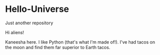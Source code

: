 # Hello-Universe
Just another repository

Hi aliens!

Kaneesha here. I like Python (that's what I'm made of!).
I've had tacos on the moon and find them far superior to Earth tacos.

